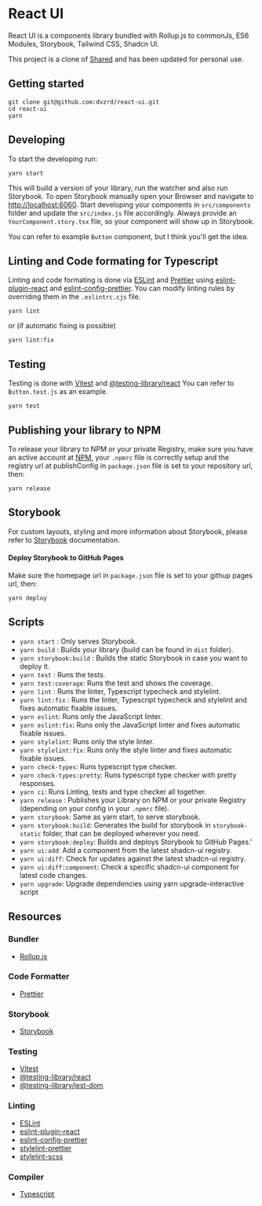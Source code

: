 # React UI

React UI is a components library bundled with Rollup.js to commonJs, ES6 Modules, Storybook, Tailwind CSS, Shadcn UI.

This project is a clone of [Shared](https://github.com/behzadam/shared) and has been updated for personal use.

## Getting started

```
git clone git@github.com:dvzrd/react-ui.git
cd react-ui
yarn
```

## Developing

To start the developing run:

```
yarn start
```

This will build a version of your library, run the watcher and also run Storybook.
To open Storybook manually open your Browser and navigate to [http://localhost:6060](http://localhost:6060).
Start developing your components in `src/components` folder and update the `src/index.js` file accordingly.
Always provide an `YourComponent.story.tsx` file, so your component will show up in Storybook.

You can refer to example `Button` component, but I think you'll get the idea.

## Linting and Code formating for Typescript

Linting and code formating is done via [ESLint](https://eslint.org/) and [Prettier](https://prettier.io/) using [eslint-plugin-react](https://www.npmjs.com/package/eslint-plugin-react) and
[eslint-config-prettier](https://github.com/prettier/eslint-config-prettier).
You can modify linting rules by overriding them in the `.eslintrc.cjs` file.

```
yarn lint
```

or (if automatic fixing is possible)

```
yarn lint:fix
```

## Testing

Testing is done with [Vitest](https://vitest.dev/) and [@testing-library/react](https://testing-library.com/docs/react-testing-library/intro/)
You can refer to `Button.test.js` as an example.

```
yarn test
```

## Publishing your library to NPM

To release your library to NPM or your private Registry, make sure you have an active account at [NPM](https://www.npmjs.com/), your `.npmrc` file is correctly setup and the registry url at publishConfig in `package.json` file is set to your repository url, then:

```
yarn release
```

## Storybook

For custom layouts, styling and more information about Storybook, please refer to [Storybook](https://storybook.js.org/basics/writing-stories/) documentation.

#### Deploy Storybook to GitHub Pages

Make sure the homepage url in `package.json` file is set to your githup pages url, then:

```
yarn deploy
```

## Scripts

- `yarn start` : Only serves Storybook.
- `yarn build` : Builds your library (build can be found in `dist` folder).
- `yarn storybook:build` : Builds the static Storybook in case you want to deploy it.
- `yarn test` : Runs the tests.
- `yarn test:coverage`: Runs the test and shows the coverage.
- `yarn lint` : Runs the linter, Typescript typecheck and stylelint.
- `yarn lint:fix` : Runs the linter, Typescript typecheck and stylelint and fixes automatic fixable issues.
- `yarn eslint`: Runs only the JavaScript linter.
- `yarn eslint:fix`: Runs only the JavaScript linter and fixes automatic fixable issues.
- `yarn stylelint`: Runs only the style linter.
- `yarn stylelint:fix`: Runs only the style linter and fixes automatic fixable issues.
- `yarn check-types`: Runs typescript type checker.
- `yarn check-types:pretty`: Runs typescript type checker with pretty responses.
- `yarn ci`: Runs Linting, tests and type checker all together.
- `yarn release` : Publishes your Library on NPM or your private Registry (depending on your config in your `.npmrc` file).
- `yarn storybook`: Same as yarn start, to serve storybook.
- `yarn storybook:build`: Generates the build for storybook in `storybook-static` folder, that can be deployed wherever you need.
- `yarn storybook:deploy`: Builds and deploys Storybook to GitHub Pages.'
- `yarn ui:add`: Add a component from the latest shadcn-ui registry.
- `yarn ui:diff`: Check for updates against the latest shadcn-ui registry.
- `yarn ui:diff:component`: Check a specific shadcn-ui component for latest code changes.
- `yarn upgrade`: Upgrade dependencies using yarn upgrade-interactive script

## Resources

### Bundler

- [Rollup.js](https://rollupjs.org/guide/en)

### Code Formatter

- [Prettier](https://prettier.io/)

### Storybook

- [Storybook](https://storybook.js.org/)

### Testing

- [Vitest](https://vitest.dev/)
- [@testing-library/react](https://testing-library.com/docs/react-testing-library/intro/)
- [@testing-library/jest-dom](https://github.com/testing-library/jest-dom)

### Linting

- [ESLint](https://eslint.org/)
- [eslint-plugin-react](https://www.npmjs.com/package/eslint-plugin-react)
- [eslint-config-prettier](https://github.com/prettier/eslint-config-prettier)
- [stylelint-prettier](https://github.com/prettier/stylelint-prettier)
- [stylelint-scss](https://github.com/kristerkari/stylelint-scss)

### Compiler

- [Typescript](https://www.typescriptlang.org/)
